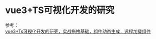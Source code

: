 # vue3+TS可视化开发的研究  

参考：  
[vue3+Ts可视化开发的研究，实战拖拽基础，组件动态生成，远程加载组件](https://juejin.cn/post/6860290630435012621?content_source_url=https%3A%2F%2Fgithub.com%2Fvue3%2Fvue3-News)

